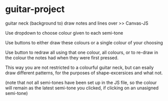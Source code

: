 # guitar-project

guitar neck (background to) draw notes and lines over >> Canvas-JS

Use dropdown to choose colour given to each semi-tone

Use buttons to either draw these colours or a single colour of your choosing

Use button to redraw all using that one colour, all colours, or to re-draw in the colour the notes had when they were first pressed.


This way you are not restricted to a colourful guitar neck, but can esaily draw different patterns, for the purposes of shape-excersices and what not.

(note that not all semi-tones have been set up in the JS file, so the colour will remain as the latest semi-tone you clicked, if clicking on an unasigned semi-tone)
